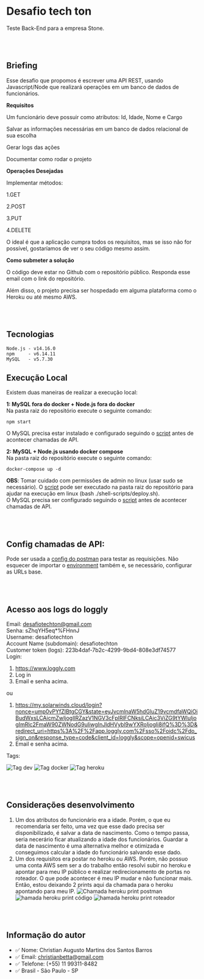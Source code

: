 # Desafio tech ton
Teste Back-End para a empresa Stone.

<br/>
<br/>

## Briefing
Esse desafio que propomos é escrever uma API REST, usando Javascript/Node que realizará operações em um banco de dados de funcionários.

**Requisitos**

Um funcionário deve possuir como atributos: Id, Idade, Nome e Cargo

Salvar as informações necessárias em um banco de dados relacional de sua escolha

Gerar logs das ações

Documentar como rodar o projeto


**Operações Desejadas**

Implementar métodos:

1.GET

2.POST

3.PUT

4.DELETE 


O ideal é que a aplicação cumpra todos os requisitos, mas se isso não for possível, gostaríamos de ver o seu código mesmo assim.

**Como submeter a solução**

O código deve estar no Github com o repositório público. Responda esse email com o link do repositório.

Além disso, o projeto precisa ser hospedado em alguma plataforma como o Heroku ou até mesmo AWS.

<br/>
<br/>

## Tecnologias
```
Node.js - v14.16.0
npm     - v6.14.11
MySQL   - v5.7.30
```

## Execução Local
Existem duas maneiras de realizar a execução local:

**1: MySQL fora do docker + Node.js fora do docker** <br/>
    Na pasta raiz do repositório execute o seguinte comando:
```
npm start
```
O MySQL precisa estar instalado e configurado seguindo o [script](docs/assets/scripts/1-create-database.sql) antes de acontecer chamadas de API.

**2: MySQL + Node.js usando docker compose** <br/>
    Na pasta raiz do repositório execute o seguinte comando:
```
docker-compose up -d
```
**OBS**: Tomar cuidado com permissões de admin no linux (usar sudo se
necessário). O [script](shell-scripts/deploy.sh) pode ser executado na pasta
raiz do repositório para ajudar na execução em linux (bash ./shell-scripts/deploy.sh). <br/>
O MySQL precisa ser configurado seguindo o [script](docs/assets/scripts/1-create-database.sql) antes de acontecer chamadas de API.

<br/>
<br/>

## Config chamadas de API:
Pode ser usada a [config do postman](docs/assets/postman/[desafio-tech-ton].postman_collection.json)
para testar as requisições. Não esquecer de importar o [environment](docs/assets/postman/desafio-tech-ton.postman_environment.json)
também e, se necessário, configurar as URLs base.

<br/>
<br/>

## Acesso aos logs do loggly
Email: desafiotechton@gmail.com <br/>
Senha: sZhqYH5eq*%FHnnJ <br/>
Username: desafiotechton <br/>
Account Name (subdomain): desafiotechton <br/>
Customer token (logs): 223b4daf-7b2c-4299-9bd4-808e3df74577 <br/>
Login:
1. https://www.loggly.com
2. Log in
3. Email e senha acima.

ou
1. https://my.solarwinds.cloud/login?nonce=ump0vPYfZIBtgCGY&state=eyJvcmlnaW5hdGluZ19vcmdfaWQiOiBudWxsLCAicmZwIjogIlRZazV1NGV3cFpIRlFCNksiLCAic3ViZG9tYWluIjogImRlc2FmaW90ZWNodG9uIiwgInJldHVybl9wYXRoIjogIi8ifQ%3D%3D&redirect_uri=https%3A%2F%2Fapp.loggly.com%2Fsso%2Foidc%2Fdo_sign_on&response_type=code&client_id=loggly&scope=openid+swicus
2. Email e senha acima.

Tags:

![Tag dev](docs/assets/images/tag-dev.png)
![Tag docker](docs/assets/images/tag-docker.png)
![Tag heroku](docs/assets/images/tag-heroku.png)

<br/>
<br/>

## Considerações desenvolvimento
1. Um dos atributos do funcionário era a idade. Porém, o que eu recomendaria ser feito,
uma vez que esse dado precisa ser disponibilizado, é salvar a data de nascimento. Como
o tempo passa, seria necerário ficar atualizando a idade dos funcionários. Guardar
a data de nascimento é uma alternativa melhor e otimizada e conseguimos calcular a idade do funcionário salvando esse dado.
2. Um dos requisitos era postar no heroku ou AWS. Porém, não possuo uma conta
AWS sem ser a do trabalho então resolvi subir no heroku e apontar para meu IP
público e realizar redirecionamento de portas no roteador. O que pode acontecer
é meu IP mudar e não funcionar mais. Então, estou deixando 2 prints aqui da
chamada para o heroku apontando para meu IP.
![Chamada heroku print postman](docs/assets/images/chamada-heroku-print-postman.png)
![hamada heroku print código](docs/assets/images/chamada-heroku-print-codigo.png)
![hamada heroku print roteador](docs/assets/images/chamada-heroku-print-roteador.png)

<br/>
<br/>

## Informação do autor
* :white_check_mark: Nome: Christian Augusto Martins dos Santos Barros
* :white_check_mark: Email: christianbetta@gmail.com
* :white_check_mark: Telefone: (+55) 11 99311-8482
* :white_check_mark: Brasil - São Paulo - SP
